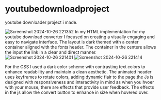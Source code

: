 # youtubedownloadproject
youtube downloader project i made.


![Screenshot 2024-10-26 221352](https://github.com/user-attachments/assets/c598037f-9ced-4620-b6c7-870867b1e21f)
In my HTML implementation for my youtube download converter I focused on creating a visually engaging and easy to navigate interface. The layout is dark themed with a center container aligned with the fonts header. The container in the centere allows the input the link in a clear and direct manner.
![Screenshot 2024-10-26 221401](https://github.com/user-attachments/assets/1bf1066d-88ac-4bca-bbfd-479d293bf373)
![Screenshot 2024-10-26 221414](https://github.com/user-attachments/assets/a6a2ce90-48b8-4cf0-9184-63afb02a0aa0)


For the CSS I used a dark color scheme with contrasting text colors to enhance readability and maintain a clean aesthetic. The animated header uses keyframes to rotate colors, adding dynamic flair to the page.the Js is designed with responsiveness and interactivity in mind as when you hvoer with your mouse, there are effects that provide user feedback. The effects in the js allow the convert button to enhance in size when hovered over.



